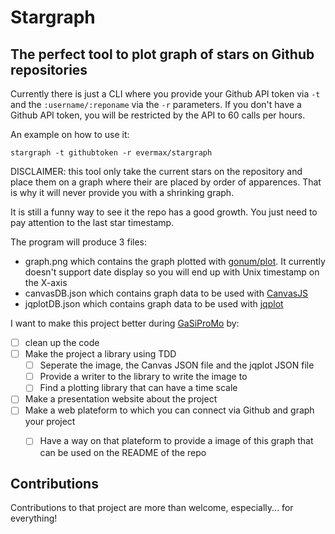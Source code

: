 # Stargraph
## The perfect tool to plot graph of stars on Github repositories

Currently there is just a CLI where you provide your Github API token via `-t` and the `:username/:reponame` via the `-r` parameters.
If you don't have a Github API token, you will be restricted by the API to 60 calls per hours.

An example on how to use it:
```
stargraph -t githubtoken -r evermax/stargraph
```

DISCLAIMER: this tool only take the current stars on the repository and place them on a graph
where their are placed by order of apparences. That is why it will never provide you with a shrinking graph.

It is still a funny way to see it the repo has a good growth. You just need to pay attention to the last star timestamp.

The program will produce 3 files:

 - graph.png which contains the graph plotted with [gonum/plot](https://github.com/gonum/plot). It currently doesn't support date display so you will end up with Unix timestamp on the X-axis
 - canvasDB.json which contains graph data to be used with [CanvasJS](http://canvasjs.com)
 - jqplotDB.json which contains graph data to be used with [jqplot](http://www.jqplot.com)

I want to make this project better during [GaSiProMo](https://codelympics.io/projects/3) by:

 - [ ] clean up the code
 - [ ] Make the project a library using TDD
   - [ ] Seperate the image, the Canvas JSON file and the jqplot JSON file
   - [ ] Provide a writer to the library to write the image to
   - [ ] Find a plotting library that can have a time scale
 - [ ] Make a presentation website about the project
 - [ ] Make a web plateform to which you can connect via Github and graph your project
   - [ ] Have a way on that plateform to provide a image of this graph that can be used on the README of the repo


## Contributions
Contributions to that project are more than welcome, especially... for everything!
